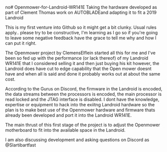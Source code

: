 no# Openmower-for-Landroid-WR141E
Taking the hardware developed as part of Clement Thomas work on AUTOBLADEand adapting it to fit a 2019 Landroid 

This is my first venture into Github so it might get a bit clunky. 
Usual rules apply.. please try to be constructive, I'm learning as I go so if you're going to leave some negative feedback have the grace to tell me why and how I can put it right.

The Openmower project by ClemensElflein started all this for me and I've been so fed up with the performance (or lack thereof) of my Landroid WR141E that I considered selling it and then just buying his kit
however, the Landroid does have cut to edge capability that the Open mower doesnt have and when all is said and done it probably works out at about the same cost.

According to the Gurus on Discord, the firmware in the Landroid is encoded, the data streams between the processors is encoded, the main processor is read locked and the JTAG interface is disabled.
I dont have the knowledge, expertise or equipment to hack into the exiitng Landroid hardware so the plan is to make best use of the Openmower hardware and firmware thats already been developed 
and port it into the Landroid WR141E.

The main thrust of this first stage of the project is to adjust the Openmower motherboard to fit into the available space in the Landroid.

I am also discussing development and asking questions on Discord as @Slartibartfast

